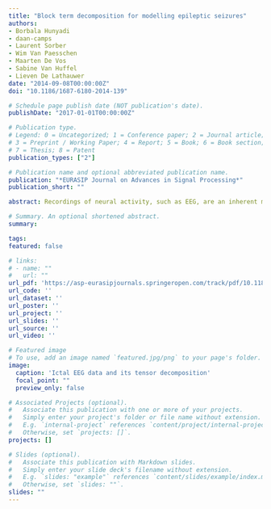 ```yaml
---
title: "Block term decomposition for modelling epileptic seizures"
authors:
- Borbala Hunyadi
- daan-camps
- Laurent Sorber
- Wim Van Paesschen
- Maarten De Vos
- Sabine Van Huffel
- Lieven De Lathauwer
date: "2014-09-08T00:00:00Z"
doi: "10.1186/1687-6180-2014-139"

# Schedule page publish date (NOT publication's date).
publishDate: "2017-01-01T00:00:00Z"

# Publication type.
# Legend: 0 = Uncategorized; 1 = Conference paper; 2 = Journal article;
# 3 = Preprint / Working Paper; 4 = Report; 5 = Book; 6 = Book section;
# 7 = Thesis; 8 = Patent
publication_types: ["2"]

# Publication name and optional abbreviated publication name.
publication: "*EURASIP Journal on Advances in Signal Processing*"
publication_short: ""

abstract: Recordings of neural activity, such as EEG, are an inherent mixture of different ongoing brain processes as well as artefacts and are typically characterised by low signal-to-noise ratio. Moreover, EEG datasets are often inherently multidimensional, comprising information in time, along different channels, subjects, trials, etc. Additional information may be conveyed by expanding the signal into even more dimensions, e.g. incorporating spectral features applying wavelet transform. The underlying sources might show differences in each of these modes. Therefore, tensor-based blind source separation techniques which can extract the sources of interest from such multiway arrays, simultaneously exploiting the signal characteristics in all dimensions, have gained increasing interest. Canonical polyadic decomposition (CPD) has been successfully used to extract epileptic seizure activity from wavelet-transformed EEG data (Bioinformatics 23(13):i10–i18, 2007; NeuroImage 37:844–854, 2007), where each source is described by a rank-1 tensor, i.e. by the combination of one particular temporal, spectral and spatial signature. However, in certain scenarios, where the seizure pattern is nonstationary, such a trilinear signal model is insufficient. Here, we present the application of a recently introduced technique, called block term decomposition (BTD) to separate EEG tensors into rank-$(L_r ,L_r ,1)$ terms, allowing to model more variability in the data than what would be possible with CPD. In a simulation study, we investigate the robustness of BTD against noise and different choices of model parameters. Furthermore, we show various real EEG recordings where BTD outperforms CPD in capturing complex seizure characteristics.

# Summary. An optional shortened abstract.
summary:

tags:
featured: false

# links:
# - name: ""
#   url: ""
url_pdf: 'https://asp-eurasipjournals.springeropen.com/track/pdf/10.1186/1687-6180-2014-139'
url_code: ''
url_dataset: ''
url_poster: ''
url_project: ''
url_slides: ''
url_source: ''
url_video: ''

# Featured image
# To use, add an image named `featured.jpg/png` to your page's folder. 
image:
  caption: 'Ictal EEG data and its tensor decomposition'
  focal_point: ""
  preview_only: false

# Associated Projects (optional).
#   Associate this publication with one or more of your projects.
#   Simply enter your project's folder or file name without extension.
#   E.g. `internal-project` references `content/project/internal-project/index.md`.
#   Otherwise, set `projects: []`.
projects: []

# Slides (optional).
#   Associate this publication with Markdown slides.
#   Simply enter your slide deck's filename without extension.
#   E.g. `slides: "example"` references `content/slides/example/index.md`.
#   Otherwise, set `slides: ""`.
slides: ""
---
```

